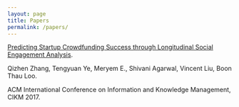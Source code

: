 ```yaml
--- 
layout: page 
title: Papers 
permalink: /papers/ 
--- 
```


[Predicting Startup Crowdfunding Success through Longitudinal Social Engagement Analysis](http://www.cis.upenn.edu/~qizhen/cikm17-zhang.pdf). 

Qizhen Zhang, Tengyuan Ye, Meryem E., Shivani Agarwal, Vincent Liu, Boon Thau Loo. 

ACM International Conference on Information and Knowledge Management, CIKM 2017.